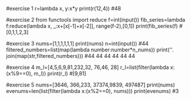 #exercise 1
r=lambda x, y:x*y
print(r(12,4)) #48


#exercise 2
from functools import reduce
f=int(input())
fib_series=lambda f:reduce(lambda x, _:x+[x[-1]+x[-2]],
                     range(f-2),[0,1])
print(fib_series(f) #[0,1,1,2,3]


#exercise 3
nums=[1,1,1,1,1,1]
print(nums)
n=int(input()) #44
filtered_numbers=list(map(lambda number:number*n_nums))
print(''. join(map(str,filtered_numbers))) #44 44 44 44 44 44


#exercise 4
m_l=[4,5,6,9,81,232,32, 76,46, 28]
r_l=list(filter(lambda x:(x%9==0), m_l))
print(r_l) #[9,81]

#exercise 5
nums=[3646, 366,233, 37374,9839, 497487]
print(nums) 
evenums=len(list(filter(lambda x:(x%2==0), nums))) 
print(evenums) #3
